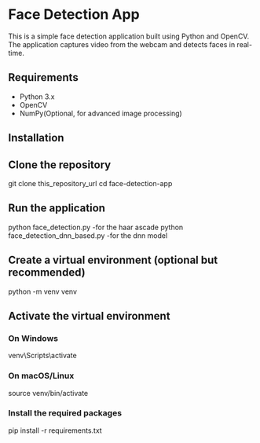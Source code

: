 # Face Detection App

This is a simple face detection application built using Python and OpenCV. The application captures video from the webcam and detects faces in real-time.

## Requirements

- Python 3.x
- OpenCV
- NumPy(Optional, for advanced image processing)

## Installation

## Clone the repository

git clone this_repository_url
cd face-detection-app

## Run the application

python face_detection.py -for the haar ascade
python face_detection_dnn_based.py -for the dnn model

## Create a virtual environment (optional but recommended)

python -m venv venv

## Activate the virtual environment

### On Windows

venv\Scripts\activate

### On macOS/Linux

source venv/bin/activate

### Install the required packages

pip install -r requirements.txt
